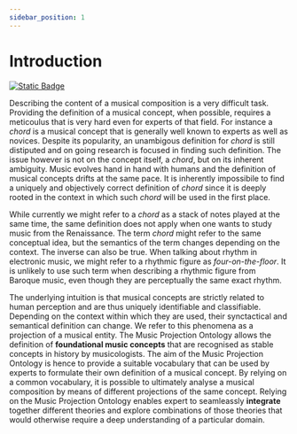```yaml
---
sidebar_position: 1
---
```


# Introduction

[![Static Badge](https://img.shields.io/badge/pylode-online-purple?style=plastic)](pathname:///pylode/music-projection.html)

Describing the content of a musical composition is a very difficult task. Providing the definition of a musical concept, when possible, requires a meticoulus that is very hard even for experts of that field. For instance a *chord* is a musical concept that is generally well known to experts as well as novices. Despite its popularity, an unambigous definition for *chord* is still distiputed and on going research is focused in finding such definition.
The issue however is not on the concept itself, a *chord*, but on its inherent ambiguity.
Music evolves hand in hand with humans and the definition of musical concepts drifts at the same pace. It is inherently impossibile to find a uniquely and objectively correct definition of *chord* since it is deeply rooted in the context in which such *chord* will be used in the first place.

While currently we might refer to a *chord* as a stack of notes played at the same time, the same definition does not apply when one wants to study music from the Renaissance. The term *chord* might refer to the same conceptual idea, but the semantics of the term changes depending on the context.
The inverse can also be true. When talking about rhythm in electronic music, we might refer to a rhythmic figure as *four-on-the-floor*. It is unlikely to use such term when describing a rhythmic figure from Baroque music, even though they are perceptually the same exact rhythm. 

The underlying intuition is that musical concepts are strictly related to human perception and are thus uniquely identifiable and classifiable. Depending on the context within which they are used, their synctactical and semantical definition can change. We refer to this phenomena as a projection of a musical entity.
The Music Projection Ontology allows the definition of **foundational music concepts** that are recognised as stable concepts in history by musicologists. 
The aim of the Music Projection Ontology is hence to provide a suitable vocabulary that can be used by experts to formulate their own definition of a musical concept. By relying on a common vocabulary, it is possible to ultimately analyse a musical composition by means of different projections of the same concept.
Relying on the Music Projection Ontology enables expert to seamleassly **integrate** together different theories and explore combinations of those theories that would otherwise require a deep understanding of a particular domain.